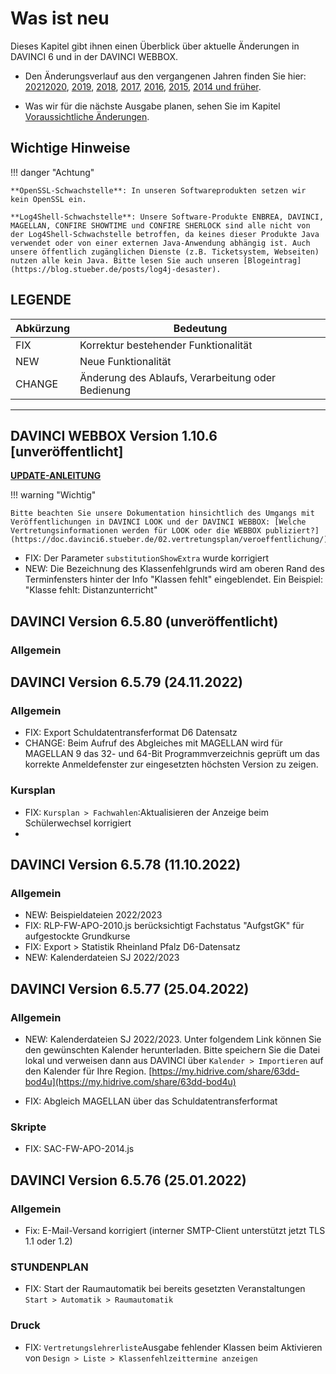 # Was ist neu

Dieses Kapitel gibt ihnen einen Überblick über aktuelle Änderungen in DAVINCI 6 und in der DAVINCI WEBBOX.

* Den Änderungsverlauf aus den vergangenen Jahren finden Sie hier: [2021](changelog-2021.md)[2020](changelog-2020.md), [2019](changelog-2019.md), [2018](changelog-2018.md), [2017](changelog-2017.md),  [2016](changelog-2016.md), [2015](changelog-2015.md), [2014 und früher](changelog-archive.md).

* Was wir für die nächste Ausgabe planen, sehen Sie im Kapitel [Voraussichtliche Änderungen](changelog-next.md).

## Wichtige Hinweise

!!! danger "Achtung"

    **OpenSSL-Schwachstelle**: In unseren Softwareprodukten setzen wir kein OpenSSL ein.

    **Log4Shell-Schwachstelle**: Unsere Software-Produkte ENBREA, DAVINCI, MAGELLAN, CONFIRE SHOWTIME und CONFIRE SHERLOCK sind alle nicht von der Log4Shell-Schwachstelle betroffen, da keines dieser Produkte Java verwendet oder von einer externen Java-Anwendung abhängig ist. Auch unsere öffentlich zugänglichen Dienste (z.B. Ticketsystem, Webseiten) nutzen alle kein Java. Bitte lesen Sie auch unseren [Blogeintrag](https://blog.stueber.de/posts/log4j-desaster).

## LEGENDE

Abkürzung  |  Bedeutung
---------- | ----------
FIX |  Korrektur bestehender Funktionalität
NEW |  Neue Funktionalität  
CHANGE|  Änderung des Ablaufs, Verarbeitung oder Bedienung

---
## DAVINCI WEBBOX Version 1.10.6 \[unveröffentlicht\]

[**UPDATE-ANLEITUNG**](https://doc.davinci6.stueber.de/09.infoserver/update/)

!!! warning "Wichtig"

    Bitte beachten Sie unsere Dokumentation hinsichtlich des Umgangs mit Veröffentlichungen in DAVINCI LOOK und der DAVINCI WEBBOX: [Welche Vertretungsinformationen werden für LOOK oder die WEBBOX publiziert?](https://doc.davinci6.stueber.de/02.vertretungsplan/veroeffentlichung/)

* FIX: Der Parameter `substitutionShowExtra` wurde korrigiert
* NEW: Die Bezeichnung des Klassenfehlgrunds wird am oberen Rand des Terminfensters hinter der Info "Klassen fehlt" eingeblendet. Ein Beispiel: "Klasse fehlt: Distanzunterricht"

## DAVINCI Version 6.5.80 (unveröffentlicht)

### Allgemein

## DAVINCI Version 6.5.79 (24.11.2022)

### Allgemein

* FIX: Export Schuldatentransferformat D6 Datensatz
* CHANGE: Beim Aufruf des Abgleiches mit MAGELLAN wird für MAGELLAN 9 das 32- und 64-Bit Programmverzeichnis geprüft um das korrekte Anmeldefenster zur eingesetzten höchsten Version zu zeigen.

### Kursplan

* FIX: `Kursplan > Fachwahlen`:Aktualisieren der Anzeige beim Schülerwechsel korrigiert
* 
## DAVINCI Version 6.5.78 (11.10.2022)

### Allgemein

* NEW: Beispieldateien 2022/2023
* FIX: RLP-FW-APO-2010.js berücksichtigt Fachstatus "AufgstGK" für aufgestockte Grundkurse
* FIX: Export > Statistik Rheinland Pfalz D6-Datensatz
* NEW: Kalenderdateien SJ 2022/2023

## DAVINCI Version 6.5.77 (25.04.2022)

### Allgemein

* NEW: Kalenderdateien SJ 2022/2023. Unter folgendem Link können Sie den gewünschten Kalender herunterladen.
Bitte speichern Sie die Datei lokal und verweisen dann aus DAVINCI über `Kalender > Importieren` auf den Kalender für Ihre Region. 
[https://my.hidrive.com/share/63dd-bod4u](https://my.hidrive.com/share/63dd-bod4u)

* FIX: Abgleich MAGELLAN über das Schuldatentransferformat

### Skripte

* FIX: SAC-FW-APO-2014.js

## DAVINCI Version 6.5.76 (25.01.2022)

### Allgemein

* Fix: E-Mail-Versand korrigiert (interner SMTP-Client unterstützt jetzt TLS 1.1 oder 1.2)

### STUNDENPLAN

* FIX: Start der Raumautomatik bei bereits gesetzten Veranstaltungen `Start > Automatik > Raumautomatik`

### Druck

* FIX: `Vertretungslehrerliste`Ausgabe fehlender Klassen beim Aktivieren von `Design > Liste > Klassenfehlzeittermine anzeigen`